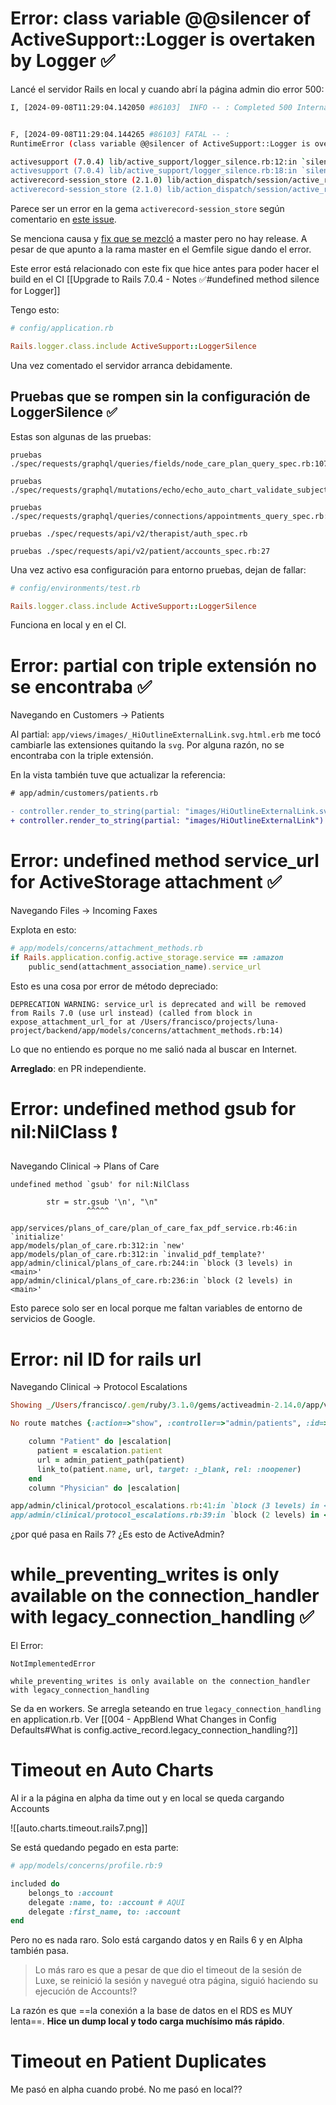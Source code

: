 # Error: class variable @@silencer of ActiveSupport::Logger is overtaken by Logger ✅

Lancé el servidor Rails en local y cuando abrí la página admin dio error 500:
```bash
I, [2024-09-08T11:29:04.142050 #86103]  INFO -- : Completed 500 Internal Server Error in 9ms (ActiveRecord: 0.0ms | Allocations: 3142)


F, [2024-09-08T11:29:04.144265 #86103] FATAL -- :
RuntimeError (class variable @@silencer of ActiveSupport::Logger is overtaken by Logger):

activesupport (7.0.4) lib/active_support/logger_silence.rb:12:in `silencer'
activesupport (7.0.4) lib/active_support/logger_silence.rb:18:in `silence'
activerecord-session_store (2.1.0) lib/action_dispatch/session/active_record_store.rb:119:in `get_session_model'
activerecord-session_store (2.1.0) lib/action_dispatch/session/active_record_store.rb:147:in `find_session'
```

Parece ser un error en la gema `activerecord-session_store` según comentario en [este issue](https://github.com/rails/rails/issues/41053#issuecomment-758495500).

Se menciona causa y [fix que se mezcló](https://github.com/rails/activerecord-session_store/pull/159) a master pero no hay release. A pesar de que apunto a la rama master en el Gemfile sigue dando el error.

Este error está relacionado con este fix que hice antes para poder hacer el build en el CI [[Upgrade to Rails 7.0.4 - Notes ✅#undefined method silence for Logger]]

Tengo esto:
```ruby
# config/application.rb

Rails.logger.class.include ActiveSupport::LoggerSilence
```

Una vez comentado el servidor arranca debidamente.

## Pruebas que se rompen sin la configuración de LoggerSilence ✅

Estas son algunas de las pruebas:
```
pruebas ./spec/requests/graphql/queries/fields/node_care_plan_query_spec.rb:107

pruebas ./spec/requests/graphql/mutations/echo/echo_auto_chart_validate_subjective_five_spec.rb:38

pruebas ./spec/requests/graphql/queries/connections/appointments_query_spec.rb:1229

pruebas ./spec/requests/api/v2/therapist/auth_spec.rb

pruebas ./spec/requests/api/v2/patient/accounts_spec.rb:27
```

Una vez activo esa configuración para entorno pruebas, dejan de fallar:
```ruby
# config/environments/test.rb

Rails.logger.class.include ActiveSupport::LoggerSilence
```

Funciona en local y en el CI.

# Error: partial con triple extensión no se encontraba ✅

Navegando en Customers -> Patients

Al partial: `app/views/images/_HiOutlineExternalLink.svg.html.erb` me tocó cambiarle las extensiones quitando la `svg`. Por alguna razón, no se encontraba con la triple extensión.

En la vista también tuve que actualizar la referencia:
```diff
# app/admin/customers/patients.rb

- controller.render_to_string(partial: "images/HiOutlineExternalLink.svg")
+ controller.render_to_string(partial: "images/HiOutlineExternalLink")
```

# Error: undefined method service_url for ActiveStorage attachment ✅

Navegando Files -> Incoming Faxes

Explota en esto:
```ruby
# app/models/concerns/attachment_methods.rb
if Rails.application.config.active_storage.service == :amazon
	public_send(attachment_association_name).service_url
```

Esto es una cosa por error de método depreciado:
```
DEPRECATION WARNING: service_url is deprecated and will be removed from Rails 7.0 (use url instead) (called from block in expose_attachment_url_for at /Users/francisco/projects/luna-project/backend/app/models/concerns/attachment_methods.rb:14)
```

Lo que no entiendo es porque no me salió nada al buscar en Internet.

**Arreglado**: en PR independiente.

# Error: undefined method gsub for nil:NilClass ❗️

Navegando Clinical -> Plans of Care

```
undefined method `gsub' for nil:NilClass

        str = str.gsub '\n', "\n"
                 ^^^^^

app/services/plans_of_care/plan_of_care_fax_pdf_service.rb:46:in `initialize'
app/models/plan_of_care.rb:312:in `new'
app/models/plan_of_care.rb:312:in `invalid_pdf_template?'
app/admin/clinical/plans_of_care.rb:244:in `block (3 levels) in <main>'
app/admin/clinical/plans_of_care.rb:236:in `block (2 levels) in <main>'
```

Esto parece solo ser en local porque me faltan variables de entorno de servicios de Google.

# Error: nil ID for rails url

Navegando Clinical -> Protocol Escalations

```ruby
Showing _/Users/francisco/.gem/ruby/3.1.0/gems/activeadmin-2.14.0/app/views/active_admin/resource/index.html.arb_ where line **#3** raised:

No route matches {:action=>"show", :controller=>"admin/patients", :id=>nil}, missing required keys: [:id]

    column "Patient" do |escalation|
      patient = escalation.patient
      url = admin_patient_path(patient)
      link_to(patient.name, url, target: :_blank, rel: :noopener)
    end
    column "Physician" do |escalation|

app/admin/clinical/protocol_escalations.rb:41:in `block (3 levels) in <main>'
app/admin/clinical/protocol_escalations.rb:39:in `block (2 levels) in <main>'
```

¿por qué pasa en Rails 7? ¿Es esto de ActiveAdmin?

# while_preventing_writes is only available on the connection_handler with legacy_connection_handling ✅

El Error:
```
NotImplementedError

while_preventing_writes is only available on the connection_handler with legacy_connection_handling
```

Se da en workers. Se arregla seteando en true `legacy_connection_handling` en application.rb. Ver [[004 - AppBlend What Changes in Config Defaults#What is config.active_record.legacy_connection_handling?]]

# Timeout en Auto Charts

Al ir a la página en alpha da time out y en local se queda cargando Accounts

![[auto.charts.timeout.rails7.png]]

Se está quedando pegado en esta parte:
```ruby
# app/models/concerns/profile.rb:9

included do
    belongs_to :account
    delegate :name, to: :account # AQUI
    delegate :first_name, to: :account
end
```

Pero no es nada raro. Solo está cargando datos y en Rails 6 y en Alpha también pasa.

> Lo más raro es que a pesar de que dio el timeout de la sesión de Luxe, se reinició la sesión y navegué otra página, siguió haciendo su ejecución de Accounts!?

La razón es que ==la conexión a la base de datos en el RDS es MUY lenta==. **Hice un dump local y todo carga muchísimo más rápido**.

# Timeout en Patient Duplicates

Me pasó en alpha cuando probé. No me pasó en local??